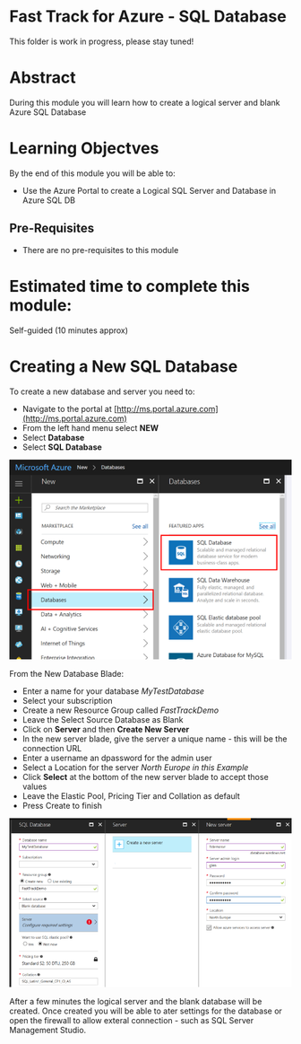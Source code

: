 # Fast Track for Azure - SQL Database

This folder is work in progress, please stay tuned! 

# Abstract

During this module you will learn how to create a logical server and blank Azure SQL Database

# Learning Objectves

By the end of this module you will be able to:

* Use the Azure Portal to create a Logical SQL Server and Database in Azure SQL DB

## Pre-Requisites

* There are no pre-requisites to this module

# Estimated time to complete this module:
Self-guided (10 minutes approx)

# Creating a New SQL Database

To create a new database and server you need to:

* Navigate to the portal at [http://ms.portal.azure.com](http://ms.portal.azure.com)
* From the left hand menu select **NEW**
* Select **Database** 
* Select **SQL Database**

![Screenshot](/Images/SQLDB-create-new-db.png)

From the New Database Blade:

* Enter a name for your database *MyTestDatabase*
* Select your subscription
* Create a new Resource Group called *FastTrackDemo*
* Leave the Select Source Database as Blank
* Click on **Server** and then **Create New Server**
* In the new server blade, give the server a unique name - this will be the connection URL
* Enter a username an dpassword for the admin user
* Select a Location for the server *North Europe in this Example*
* Click **Select** at the bottom of the new server blade to accept those values
* Leave the Elastic Pool, Pricing Tier and Collation as default
* Press Create to finish

![Screenshot](/Images/SQLDB-create-new-server.png)

After a few minutes the logical server and the blank database will be created.  Once created you will be able to ater settings for the database or open the firewall to allow exteral connection - such as SQL Server Management Studio.





